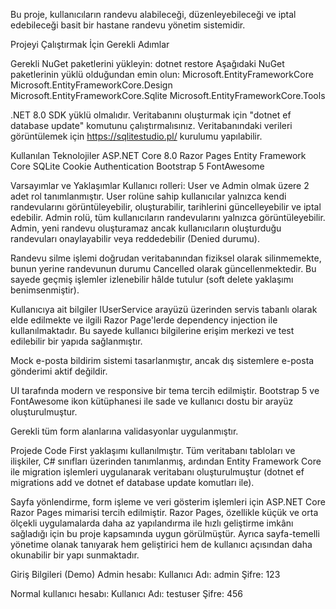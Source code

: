 Bu proje, kullanıcıların randevu alabileceği, düzenleyebileceği ve iptal edebileceği basit bir hastane randevu yönetim sistemidir.

Projeyi Çalıştırmak İçin Gerekli Adımlar

Gerekli NuGet paketlerini yükleyin:
dotnet restore
Aşağıdaki NuGet paketlerinin yüklü olduğundan emin olun:
Microsoft.EntityFrameworkCore 
Microsoft.EntityFrameworkCore.Design 
Microsoft.EntityFrameworkCore.Sqlite
Microsoft.EntityFrameworkCore.Tools

.NET 8.0 SDK yüklü olmalıdır.
Veritabanını oluşturmak için "dotnet ef database update" komutunu çalıştırmalısınız.
Veritabanındaki verileri görüntülemek için https://sqlitestudio.pl/ kurulumu yapılabilir.

Kullanılan Teknolojiler
ASP.NET Core 8.0
Razor Pages
Entity Framework Core 
SQLite
Cookie Authentication
Bootstrap 5
FontAwesome

Varsayımlar ve Yaklaşımlar
Kullanıcı rolleri: User ve Admin olmak üzere 2 adet rol tanımlanmıştır.
User rolüne sahip kullanıcılar yalnızca kendi randevularını görüntüleyebilir, oluşturabilir, tarihlerini güncelleyebilir ve iptal edebilir.
Admin rolü, tüm kullanıcıların randevularını yalnızca görüntüleyebilir. Admin, yeni randevu oluşturamaz ancak kullanıcıların oluşturduğu randevuları onaylayabilir veya reddedebilir (Denied durumu).

Randevu silme işlemi doğrudan veritabanından fiziksel olarak silinmemekte, bunun yerine randevunun durumu Cancelled olarak güncellenmektedir. Bu sayede geçmiş işlemler izlenebilir hâlde tutulur (soft delete yaklaşımı benimsenmiştir).

Kullanıcıya ait bilgiler IUserService arayüzü üzerinden servis tabanlı olarak elde edilmekte ve ilgili Razor Page'lerde dependency injection ile kullanılmaktadır. Bu sayede kullanıcı bilgilerine erişim merkezi ve test edilebilir bir yapıda sağlanmıştır.

Mock e-posta bildirim sistemi tasarlanmıştır, ancak dış sistemlere e-posta gönderimi aktif değildir.

UI tarafında modern ve responsive bir tema tercih edilmiştir. Bootstrap 5 ve FontAwesome ikon kütüphanesi ile sade ve kullanıcı dostu bir arayüz oluşturulmuştur.

Gerekli tüm form alanlarına validasyonlar uygulanmıştır.

Projede Code First yaklaşımı kullanılmıştır. Tüm veritabanı tabloları ve ilişkiler, C# sınıfları üzerinden tanımlanmış, ardından Entity Framework Core ile migration işlemleri uygulanarak veritabanı oluşturulmuştur (dotnet ef migrations add ve dotnet ef database update komutları ile).

Sayfa yönlendirme, form işleme ve veri gösterim işlemleri için ASP.NET Core Razor Pages mimarisi tercih edilmiştir. Razor Pages, özellikle küçük ve orta ölçekli uygulamalarda daha az yapılandırma ile hızlı geliştirme imkânı sağladığı için bu proje kapsamında uygun görülmüştür. Ayrıca sayfa-temelli yönetime olanak tanıyarak hem geliştirici hem de kullanıcı açısından daha okunabilir bir yapı sunmaktadır.

Giriş Bilgileri (Demo)
Admin hesabı:
Kullanıcı Adı: admin
Şifre: 123

Normal kullanıcı hesabı:
Kullanıcı Adı: testuser
Şifre: 456

